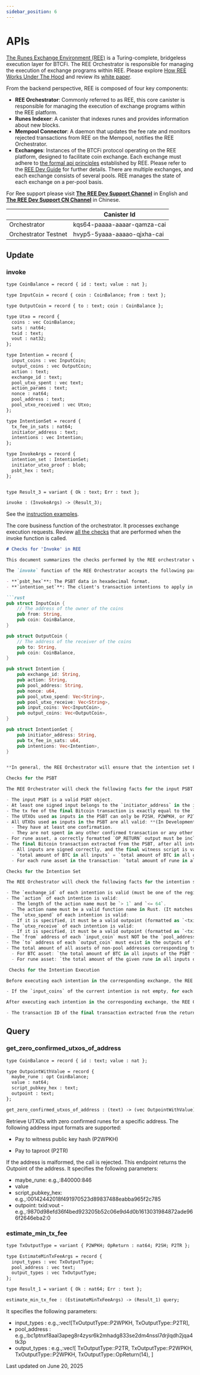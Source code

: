 ```yaml
---
sidebar_position: 6
---
```


# APIs
[The Runes Exchange Environment (REE)](https://github.com/octopus-network/ree-orchestrator/tree/main) is a Turing-complete, bridgeless execution layer for BTCFi. The REE Orchestrator is responsible for managing the execution of exchange programs within REE. Please explore [How REE Works Under The Hood](https://www.youtube.com/watch?v=F4ExD4gY1E8) and review its [white paper](https://docs.google.com/document/d/1d1_51f8YYRhxft_RpGssCKqS95ZE5Ylv1LDleIqVZJE/edit?tab=t.0#heading=h.9hfttub7lmzc).

From the backend perspective, REE is composed of four key components:
* **REE Orchestrator**: Commonly referred to as REE, this core canister is responsible for managing the execution of exchange programs within the REE platform.
* **Runes Indexer**: A canister that indexes runes and provides information about new blocks.
* **Mempool Connector**: A daemon that updates the fee rate and monitors rejected transactions from REE on the Mempool, notifies the REE Orchestrator.
* **Exchanges**: Instances of the BTCFi protocol operating on the REE platform, designed to facilitate coin exchange. Each exchange must adhere to [the formal api principles](https://github.com/octopus-network/ree-types?tab=readme-ov-file#exchange-interfaces) established by REE. Please refer to the [REE Dev Guide](https://docs.omnity.network/docs/REE/introduction) for further details. There are multiple exchanges, and each exchange consists of several pools. REE manages the state of each exchange on a per-pool basis.

For Ree support please visit **[The REE Dev Support Channel](https://oc.app/community/o5uz6-dqaaa-aaaar-bhnia-cai/channel/3944635384)** in English and **[The REE Dev Support CN Channel](https://oc.app/community/o5uz6-dqaaa-aaaar-bhnia-cai/channel/2543618207)** in Chinese.

|  | Canister Id |
| --- | --- |
| Orchestrator | kqs64-paaaa-aaaar-qamza-cai |
| Orchestrator Testnet | hvyp5-5yaaa-aaaao-qjxha-cai |

## Update
### invoke
```md
type CoinBalance = record { id : text; value : nat };

type InputCoin = record { coin : CoinBalance; from : text };

type OutputCoin = record { to : text; coin : CoinBalance };

type Utxo = record {
  coins : vec CoinBalance;
  sats : nat64;
  txid : text;
  vout : nat32;
};

type Intention = record {
  input_coins : vec InputCoin;
  output_coins : vec OutputCoin;
  action : text;
  exchange_id : text;
  pool_utxo_spent : vec text;
  action_params : text;
  nonce : nat64;
  pool_address : text;
  pool_utxo_received : vec Utxo;
};

type IntentionSet = record {
  tx_fee_in_sats : nat64;
  initiator_address : text;
  intentions : vec Intention;
};

type InvokeArgs = record {
  intention_set : IntentionSet;
  initiator_utxo_proof : blob;
  psbt_hex : text;
};


type Result_3 = variant { Ok : text; Err : text };

invoke : (InvokeArgs) -> (Result_3);
```
See the [instruction examples](https://github.com/octopus-network/ree-types/tree/master/intention_set_samples).

The core business function of the orchestrator. It processes exchange execution requests. Review [all the checks](https://github.com/octopus-network/ree-orchestrator/blob/main/ChecksForInvoke.md) that are performed when the invoke function is called. 

```md
# Checks for 'Invoke' in REE

This document summarizes the checks performed by the REE orchestrator when a client performs an `invoke`.

The `invoke` function of the REE Orchestrator accepts the following parameters:

- **`psbt_hex`**: The PSBT data in hexadecimal format.
- **`intention_set`**: The client's transaction intentions to apply in REE. It is defined as:

```rust
pub struct InputCoin {
    // The address of the owner of the coins
    pub from: String,
    pub coin: CoinBalance,
}

pub struct OutputCoin {
    // The address of the receiver of the coins
    pub to: String,
    pub coin: CoinBalance,
}

pub struct Intention {
    pub exchange_id: String,
    pub action: String,
    pub pool_address: String,
    pub nonce: u64,
    pub pool_utxo_spend: Vec<String>,
    pub pool_utxo_receive: Vec<String>,
    pub input_coins: Vec<InputCoin>,
    pub output_coins: Vec<OutputCoin>,
}

pub struct IntentionSet {
    pub initiator_address: String,
    pub tx_fee_in_sats: u64,
    pub intentions: Vec<Intention>,
}


**In general, the REE Orchestrator will ensure that the intention set EXACTLY matches the PSBT.**

Checks for the PSBT

The REE Orchestrator will check the following facts for the input PSBT:

- The input PSBT is a valid PSBT object.
- At least one signed input belongs to the `initiator_address` in the intention set.
- The tx fee of the final Bitcoin transaction is exactly equal to the `tx_fee_in_sats` in the intention set.
- The UTXOs used as inputs in the PSBT can only be P2SH, P2WPKH, or P2TR.
- All UTXOs used as inputs in the PSBT are all valid: **(In Development)**
  - They have at least one confirmation.
  - They are not spent in any other confirmed transaction or any other unconfirmed transaction sent from the REE Orchestrator.
- For rune asset, a correctly formatted `OP_RETURN` output must be included in the PSBT. (The receivers of runes must be specified explicitly.) An empty `OP_RETURN` output or missing `OP_RETURN` output is not allowed.
- The final Bitcoin transaction extracted from the PSBT, after all intentions are executed in corresponding exchanges, is a valid transaction. Including:
  - All inputs are signed correctly, and the final witness script is valid.
  - `total amount of BTC in all inputs` = `total amount of BTC in all outputs` + `tx_fee_in_sats`.
  - For each rune asset in the transaction: `total amount of rune in all inputs` = `total amount of rune in all outputs`.

Checks for the Intention Set

The REE Orchestrator will check the following facts for the intention set:

- The `exchange_id` of each intention is valid (must be one of the registered exchanges).
- The `action` of each intention is valid:
  - The length of the action name must be `> 1` and `<= 64`.
  - The action name must be a valid function name in Rust. (It matches the regex `^[a-zA-Z_][a-zA-Z0-9_]*$`).
- The `utxo_spend` of each intention is valid:
  - If it is specified, it must be a valid outpoint (formatted as `<txid>:<vout>`) used in the PSBT.
- The `utxo_receive` of each intention is valid:
  - If it is specified, it must be a valid outpoint (formatted as `<txid>:<vout>`) of the `unsigned_tx` in the PSBT.
- The `from` address of each `input_coin` must NOT be the `pool_address` of the intention.
- The `to` address of each `output_coin` must exist in the outputs of the PSBT.
- The total amount of all assets of non-pool addresses corresponding to this invoke is correctly set in PSBT:
  - For BTC asset: `the total amount of BTC in all inputs of the PSBT from addresses other than the pool addresses` - `the total amount of BTC in all input_coins` - `tx_fee_in_sats` + `the total amount of BTC in all output_coins` == `the total amount of BTC in all outputs of the PSBT to addresses other than the pool addresses.
  - For rune asset: `the total amount of the given rune in all inputs of the PSBT from addresses other than the pool addresses` - `the total amount of the given rune in all input_coins` + `the total amount of the given rune in all output_coins` == `the total amount of the given rune in all outputs of the PSBT to addresses other than the pool addresses.

 Checks for the Intention Execution

Before executing each intention in the corresponding exchange, the REE Orchestrator will check the following facts:

- If the `input_coins` of the current intention is not empty, for each `input_coin`, the total amount of the given asset in all inputs of the PSBT must not be less than the balance specified in the corresponding `input_coin`, and they are all signed correctly. (The asset can come from the addresses other than the `pool_address` of the current intention.)

After executing each intention in the corresponding exchange, the REE Orchestrator will check the following facts:

- The transaction ID of the final transaction extracted from the returned PSBT must NOT be changed.
```


## Query
### get_zero_confirmed_utxos_of_address
```md
type CoinBalance = record { id : text; value : nat };

type OutpointWithValue = record {
  maybe_rune : opt CoinBalance;
  value : nat64;
  script_pubkey_hex : text;
  outpoint : text;
};

get_zero_confirmed_utxos_of_address : (text) -> (vec OutpointWithValue) query;
```
Retrieve UTXOs with zero confirmed runes for a specific address. The following address input formats are supported:

* Pay to witness public key hash (P2WPKH)

* Pay to taproot (P2TR)

If the address is malformed, the call is rejected.
This endpoint returns the Outpoint of the address. It specifies the following parameters:
* maybe_rune: e.g.,:840000:846
* value
* script_pubkey_hex: e.g.,:00142442018f491970523d89837488eabba965f2c785
* outpoint: txid:vout - e.g.,:9870d98efd36f4bed923205b52c06e9d4d0b1613031984872ade966f2646eba2:0

### estimate_min_tx_fee
```md
type TxOutputType = variant { P2WPKH; OpReturn : nat64; P2SH; P2TR };

type EstimateMinTxFeeArgs = record {
  input_types : vec TxOutputType;
  pool_address : vec text;
  output_types : vec TxOutputType;
};

type Result_1 = variant { Ok : nat64; Err : text };

estimate_min_tx_fee : (EstimateMinTxFeeArgs) -> (Result_1) query;
```
It specifies the following parameters:
* input_types : e.g.,:vec![TxOutputType::P2WPKH, TxOutputType::P2TR],
* pool_address : e.g.,:bc1ptnxf8aal3apeg8r4zysr6k2mhadg833se2dm4nssl7drjlqdh2jqa4tk3p
* output_types : e.g.,:vec![
            TxOutputType::P2TR,
            TxOutputType::P2WPKH,
            TxOutputType::P2WPKH,
            TxOutputType::OpReturn(14),
        ]

Last updated on June 20, 2025
